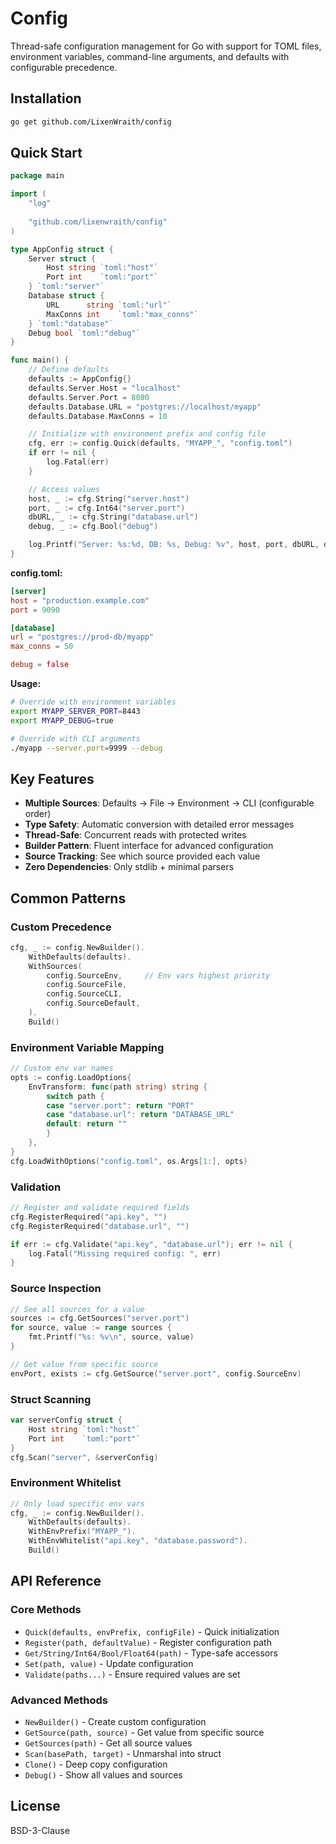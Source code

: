 # Config

Thread-safe configuration management for Go with support for TOML files, environment variables, command-line arguments, and defaults with configurable precedence.

## Installation

```bash
go get github.com/LixenWraith/config
```

## Quick Start

```go
package main

import (
    "log"
	
    "github.com/lixenwraith/config"
)

type AppConfig struct {
    Server struct {
        Host string `toml:"host"`
        Port int    `toml:"port"`
    } `toml:"server"`
    Database struct {
        URL      string `toml:"url"`
        MaxConns int    `toml:"max_conns"`
    } `toml:"database"`
    Debug bool `toml:"debug"`
}

func main() {
    // Define defaults
    defaults := AppConfig{}
    defaults.Server.Host = "localhost"
    defaults.Server.Port = 8080
    defaults.Database.URL = "postgres://localhost/myapp"
    defaults.Database.MaxConns = 10

    // Initialize with environment prefix and config file
    cfg, err := config.Quick(defaults, "MYAPP_", "config.toml")
    if err != nil {
        log.Fatal(err)
    }

    // Access values
    host, _ := cfg.String("server.host")
    port, _ := cfg.Int64("server.port")
    dbURL, _ := cfg.String("database.url")
    debug, _ := cfg.Bool("debug")

    log.Printf("Server: %s:%d, DB: %s, Debug: %v", host, port, dbURL, debug)
}
```

**config.toml:**
```toml
[server]
host = "production.example.com"
port = 9090

[database]
url = "postgres://prod-db/myapp"
max_conns = 50

debug = false
```

**Usage:**
```bash
# Override with environment variables
export MYAPP_SERVER_PORT=8443
export MYAPP_DEBUG=true

# Override with CLI arguments  
./myapp --server.port=9999 --debug
```

## Key Features

- **Multiple Sources**: Defaults → File → Environment → CLI (configurable order)
- **Type Safety**: Automatic conversion with detailed error messages
- **Thread-Safe**: Concurrent reads with protected writes
- **Builder Pattern**: Fluent interface for advanced configuration
- **Source Tracking**: See which source provided each value
- **Zero Dependencies**: Only stdlib + minimal parsers

## Common Patterns

### Custom Precedence
```go
cfg, _ := config.NewBuilder().
    WithDefaults(defaults).
    WithSources(
        config.SourceEnv,     // Env vars highest priority
        config.SourceFile,
        config.SourceCLI,
        config.SourceDefault,
    ).
    Build()
```

### Environment Variable Mapping
```go
// Custom env var names
opts := config.LoadOptions{
    EnvTransform: func(path string) string {
        switch path {
        case "server.port": return "PORT"
        case "database.url": return "DATABASE_URL"
        default: return ""
        }
    },
}
cfg.LoadWithOptions("config.toml", os.Args[1:], opts)
```

### Validation
```go
// Register and validate required fields
cfg.RegisterRequired("api.key", "")
cfg.RegisterRequired("database.url", "")

if err := cfg.Validate("api.key", "database.url"); err != nil {
    log.Fatal("Missing required config: ", err)
}
```

### Source Inspection
```go
// See all sources for a value
sources := cfg.GetSources("server.port")
for source, value := range sources {
    fmt.Printf("%s: %v\n", source, value)
}

// Get value from specific source
envPort, exists := cfg.GetSource("server.port", config.SourceEnv)
```

### Struct Scanning
```go
var serverConfig struct {
    Host string `toml:"host"`
    Port int    `toml:"port"`
}
cfg.Scan("server", &serverConfig)
```

### Environment Whitelist
```go
// Only load specific env vars
cfg, _ := config.NewBuilder().
    WithDefaults(defaults).
    WithEnvPrefix("MYAPP_").
    WithEnvWhitelist("api.key", "database.password").
    Build()
```

## API Reference

### Core Methods
- `Quick(defaults, envPrefix, configFile)` - Quick initialization
- `Register(path, defaultValue)` - Register configuration path
- `Get/String/Int64/Bool/Float64(path)` - Type-safe accessors
- `Set(path, value)` - Update configuration
- `Validate(paths...)` - Ensure required values are set

### Advanced Methods
- `NewBuilder()` - Create custom configuration
- `GetSource(path, source)` - Get value from specific source
- `GetSources(path)` - Get all source values
- `Scan(basePath, target)` - Unmarshal into struct
- `Clone()` - Deep copy configuration
- `Debug()` - Show all values and sources

## License

BSD-3-Clause